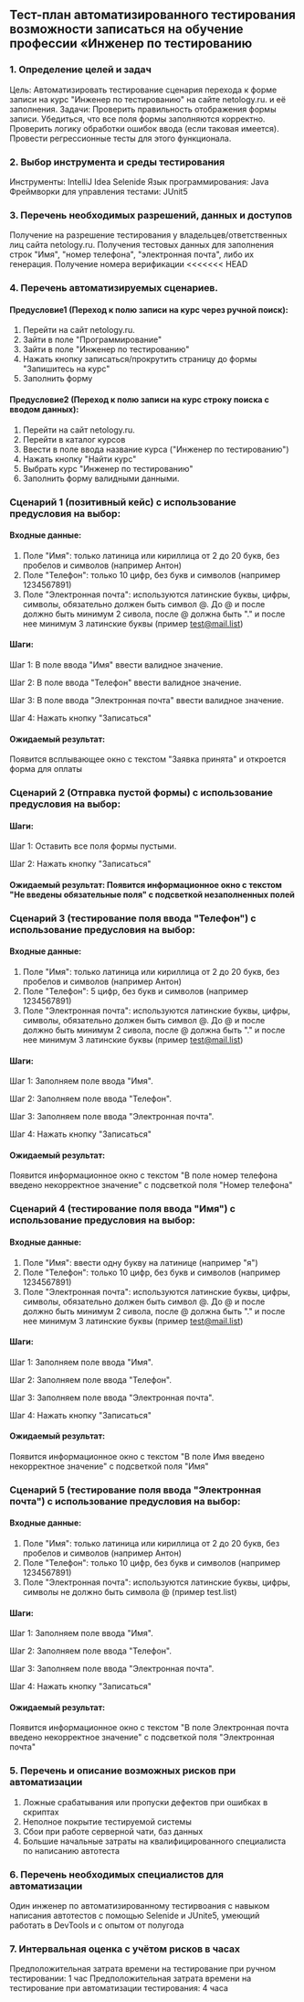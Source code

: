 ## Тест-план автоматизированного тестирования возможности записаться на обучение профессии «Инженер по тестированию

### 1. Определение целей и задач
Цель: Автоматизировать тестирование сценария перехода к форме записи на курс "Инженер по тестированию" на сайте netology.ru. и её заполнения.
Задачи:
Проверить правильность отображения формы записи.
Убедиться, что все поля формы заполняются корректно.
Проверить логику обработки ошибок ввода (если таковая имеется).
Провести регрессионные тесты для этого функционала.

### 2. Выбор инструмента и среды тестирования
Инструменты:
IntelliJ Idea
Selenide
Язык программирования: Java
Фреймворки для управления тестами: JUnit5

### 3. Перечень необходимых разрешений, данных и доступов
Получение на разрешение тестирования у владельцев/ответственных лиц сайта netology.ru.
Получения тестовых данных для заполнения строк "Имя", "номер телефона", "электронная почта", либо их генерация.
Получение номера верификации 
<<<<<<< HEAD

### 4. Перечень автоматизируемых сценариев.

#### Предусловие1 (Переход к полю записи на курс через ручной поиск):

 1. Перейти на сайт netology.ru.
 2. Зайти в поле "Программирование"
 3. Зайти в поле "Инженер по тестированию"
 4. Нажать кнопку записаться/прокрутить страницу до формы "Запишитесь на курс"
 5. Заполнить форму

#### Предусловие2 (Переход к полю записи на курс строку поиска с вводом данных):

 1. Перейти на сайт netology.ru.
 2. Перейти в каталог курсов
 3. Ввести  в поле ввода название курса ("Инженер по тестированию")
 4. Нажать кнопку "Найти курс"
 5. Выбрать курс "Инженер по тестированию"
 6. Заполнить форму  валидными данными.


### Сценарий 1 (позитивный кейс) с использование предусловия на выбор:
#### Входные данные:

1. Поле "Имя": только латиница или кириллица от 2 до 20 букв, без пробелов и символов (например Антон)
2. Поле "Телефон": только 10 цифр, без букв и символов (например 1234567891)
3. Поле "Электронная почта": используются латинские буквы, цифры, символы, обязательно должен быть символ @. До @ и после должно быть минимум 2 сивола, после @ должна быть "." и после нее минимум 3 латинские буквы (пример test@mail.list) 

#### Шаги:

Шаг 1: В поле ввода "Имя" ввести валидное значение.  

Шаг 2: В поле ввода "Телефон" ввести валидное значение.  

Шаг 3: В поле ввода "Электронная почта" ввести валидное значение.  

Шаг 4: Нажать кнопку "Записаться"

#### Ожидаемый результат: 

Появится всплывающее окно с текстом "Заявка принята" и откроется форма для оплаты 

 ### Сценарий 2 (Отправка пустой формы) с использование предусловия на выбор:

#### Шаги:

Шаг 1: Оставить все поля формы пустыми.  

Шаг 2: Нажать кнопку "Записаться"

#### Ожидаемый результат: Появится информационное окно с текстом "Не введены обязательные поля" с подсветкой незаполненных полей

### Сценарий 3 (тестирование поля ввода "Телефон") с использование предусловия на выбор:

#### Входные данные:

1. Поле "Имя": только латиница или кириллица от 2 до 20 букв, без пробелов и символов (например Антон)
2. Поле "Телефон": 5 цифр, без букв и символов (например 1234567891)
3. Поле "Электронная почта": используются латинские буквы, цифры, символы, обязательно должен быть символ @. До @ и после должно быть минимум 2 сивола, после @ должна быть "." и после нее минимум 3 латинские буквы (пример test@mail.list)

#### Шаги:

Шаг 1: Заполняем поле ввода "Имя".  

Шаг 2: Заполняем поле ввода "Телефон".  

Шаг 3: Заполняем поле ввода "Электронная почта".  

Шаг 4: Нажать кнопку "Записаться"

#### Ожидаемый результат: 
Появится информационное окно с текстом "В поле номер телефона введено некорректное значение" с подсветкой поля "Номер телефона"

### Сценарий 4 (тестирование поля ввода "Имя") с использование предусловия на выбор:

#### Входные данные:

1. Поле "Имя": ввести одну букву на латинице (например "я")
2. Поле "Телефон": только 10 цифр, без букв и символов (например 1234567891)
3. Поле "Электронная почта": используются латинские буквы, цифры, символы, обязательно должен быть символ @. До @ и после должно быть минимум 2 сивола, после @ должна быть "." и после нее минимум 3 латинские буквы (пример test@mail.list)

#### Шаги:

Шаг 1: Заполняем поле ввода "Имя".  

Шаг 2: Заполняем поле ввода "Телефон".  

Шаг 3: Заполняем поле ввода "Электронная почта".  

Шаг 4: Нажать кнопку "Записаться"

#### Ожидаемый результат: 
Появится информационное окно с текстом "В поле Имя введено некорректное значение" с подсветкой поля "Имя"

### Сценарий 5 (тестирование поля ввода "Электронная почта") с использование предусловия на выбор:

#### Входные данные:

1. Поле "Имя": только латиница или кириллица от 2 до 20 букв, без пробелов и символов (например Антон)
2. Поле "Телефон": только 10 цифр, без букв и символов (например 1234567891)
3. Поле "Электронная почта": используются латинские буквы, цифры, символы не должно быть символа @ (пример test.list)

#### Шаги:

Шаг 1: Заполняем поле ввода "Имя".  

Шаг 2: Заполняем поле ввода "Телефон".  

Шаг 3: Заполняем поле ввода "Электронная почта".  

Шаг 4: Нажать кнопку "Записаться"

#### Ожидаемый результат: 
Появится информационное окно с текстом "В поле Электронная почта введено некорректное значение" с подсветкой поля "Электронная почта"
### 5. Перечень и описание возможных рисков при автоматизации
1. Ложные срабатывания или пропуски дефектов при ошибках в скриптах
2. Неполное покрытие тестируемой системы
3. Сбои при работе серверной чати, баз данных
4. Большие начальные затраты на квалифицированного специалиста по написанию автотеста

### 6. Перечень необходимых специалистов для автоматизации
Один инженер по автоматизированному тестирвоания с навыком написания автотестов с помощью Selenide и JUnite5, умеющий работать в DevTools и с опытом от полугода

### 7. Интервальная оценка с учётом рисков в часах
Предположительная затрата времени на тестирование при ручном тестировании: 1 час
Предположительная затрата времени на тестирование при автоматизации тестирования: 4 часа
